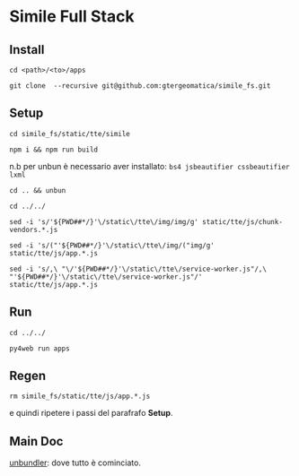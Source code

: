 # Simile Full Stack

## Install

`cd <path>/<to>/apps`

`git clone  --recursive git@github.com:gtergeomatica/simile_fs.git`

## Setup

`cd simile_fs/static/tte/simile`

`npm i && npm run build`

n.b per unbun è necessario aver installato: `bs4 jsbeautifier cssbeautifier lxml`

`cd .. && unbun`

`cd ../../`

`sed -i 's/'${PWD##*/}'\/static\/tte\/img/img/g' static/tte/js/chunk-vendors.*.js`

`sed -i 's/("'${PWD##*/}'\/static\/tte\/img/("img/g' static/tte/js/app.*.js`

`sed -i 's/,\ "\/'${PWD##*/}'\/static\/tte\/service-worker.js"/,\ "'${PWD##*/}'\/static\/tte\/service-worker.js"/' static/tte/js/app.*.js`

## Run

`cd ../../`

`py4web run apps`

## Regen

`rm simile_fs/static/tte/js/app.*.js`

e quindi ripetere i passi del parafrafo **Setup**.

## Main Doc

[unbundler](https://github.com/ali96343/unbundler): dove tutto è cominciato.
